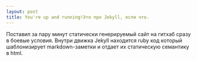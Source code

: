 ```yaml
---
layout: post
title: You're up and running!Это про Jekyll, если что.
---
```

Поставил за пару минут статически генерируемый сайт на гитхаб сразу в боевые условия. Внутри движка Jekyll находится ruby код который шаблонизирует markdown-заметки и отдает их статическую семантику в html. 

